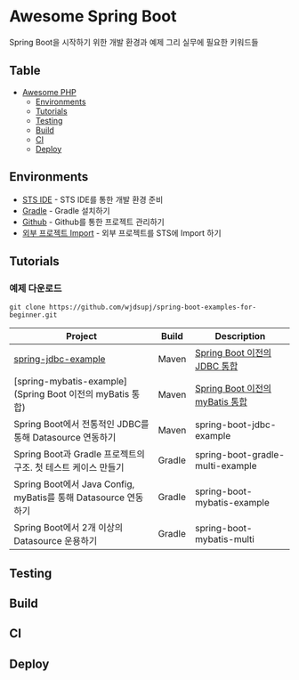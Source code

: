 # Awesome Spring Boot

Spring Boot을 시작하기 위한 개발 환경과 예제 그리 실무에 필요한 키워드들
## Table
- [Awesome PHP](#Table)
    - [Environments](#Environments)
    - [Tutorials](#Tutorials)
    - [Testing](#Testing)
    - [Build](#Build)
    - [CI](#CI)
    - [Deploy](#Deploy)

## Environments
- [STS IDE](https://github.com/wjdsupj/stunstun-wiki/blob/master/Spring/2015-05-09-spring-boot-environment.md#sts-ide를-통한-개발환경-준비) - STS IDE를 통한 개발 환경 준비
- [Gradle](https://github.com/wjdsupj/stunstun-wiki/blob/master/Spring/2015-05-09-spring-boot-environment.md#gradle-설치하기) - Gradle 설치하기
- [Github](https://github.com/wjdsupj/stunstun-wiki/blob/master/Spring/2015-05-09-spring-boot-environment.md#github에서-프로젝트-version-관리하기) - Github를 통한 프로젝트 관리하기
- [외부 프로젝트 Import](https://github.com/wjdsupj/stunstun-wiki/blob/master/Spring/2015-05-09-spring-boot-environment.md#외부-프로젝트-import-하기) - 외부 프로젝트를 STS에 Import 하기

## Tutorials

### 예제 다운로드

````
git clone https://github.com/wjdsupj/spring-boot-examples-for-beginner.git
````

Project | Build | Description |
---|---|----
[spring-jdbc-example](https://github.com/wjdsupj/awesome-spring-boot-kor/tree/master/spring-boot-jdbc-example) | Maven | [Spring Boot 이전의 JDBC 통합](https://github.com/wjdsupj/stunstun-wiki/blob/master/Spring/2015-11-01-spring-boot-jdbc.md)
[spring-mybatis-example](Spring Boot 이전의 myBatis 통합) | Maven | [Spring Boot 이전의 myBatis 통합](https://github.com/wjdsupj/stunstun-wiki/blob/master/Spring/2015-11-02-spring-boot-mybatis.md)
Spring Boot에서 전통적인 JDBC를 통해 Datasource 연동하기 | Maven | spring-boot-jdbc-example 
Spring Boot과 Gradle 프로젝트의 구조. 첫 테스트 케이스 만들기 | Gradle | spring-boot-gradle-multi-example 
Spring Boot에서 Java Config, myBatis를 통해 Datasource 연동하기 | Gradle | spring-boot-mybatis-example 
Spring Boot에서 2개 이상의 Datasource 운용하기 | Gradle | spring-boot-mybatis-multi


## Testing


## Build


## CI


## Deploy
